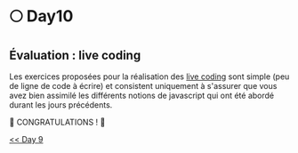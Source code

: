 # 🌕 Day10

## Évaluation : live coding

Les exercices proposées pour la réalisation des [live coding](https://info.pingbase.net/event/decouverte-du-live-coding/) sont simple (peu de ligne de code à écrire) et consistent uniquement à s'assurer que vous avez bien assimilé les différents notions de javascript qui ont été abordé durant les jours précédents.

<!-- https://codepen.io/chris-chen-nbcuni/pen/pobLNB -->

🎉 CONGRATULATIONS ! 🎉

[<< Day 9](../day_09/day_09.md)
